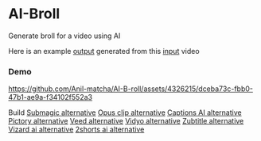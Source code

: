 # AI-Broll
Generate broll for a video using AI

Here is an example [output](https://github.com/Anil-matcha/AI-B-roll/blob/main/final_video_with_broll.mp4) generated from this [input](https://github.com/Anil-matcha/AI-B-roll/blob/main/video.mp4) video

### Demo

https://github.com/Anil-matcha/AI-B-roll/assets/4326215/dceba73c-fbb0-47b1-ae9a-f34102f552a3

Build [Submagic alternative](https://www.vadoo.tv/submagic-alternative) [Opus clip alternative](https://www.vadoo.tv/opusclip-alternative) [Captions AI alternative](https://www.vadoo.tv/caption-ai-alternative) [Pictory alternative](https://www.vadoo.tv/pictory-alternative) [Veed alternative](https://www.vadoo.tv/veed-alternative) [Vidyo alternative](https://www.vadoo.tv/vidyo-ai-alternative) [Zubtitle alternative](https://www.vadoo.tv/zubtitle-alternative) [Vizard ai alternative](https://www.vadoo.tv/vizard-ai-alternative) [2shorts ai alternative](https://www.vadoo.tv/2short-ai-alternative)
